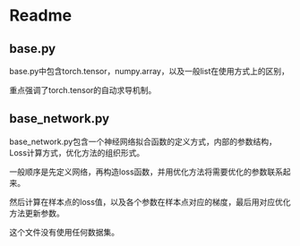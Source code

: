 # Readme

## base.py

base.py中包含torch.tensor，numpy.array，以及一般list在使用方式上的区别，

重点强调了torch.tensor的自动求导机制。

## base_network.py

base_network.py包含一个神经网络拟合函数的定义方式，内部的参数结构，Loss计算方式，优化方法的组织形式。

一般顺序是先定义网络，再构造loss函数，并用优化方法将需要优化的参数联系起来。

然后计算在样本点的loss值，以及各个参数在样本点对应的梯度，最后用对应优化方法更新参数。

这个文件没有使用任何数据集。

